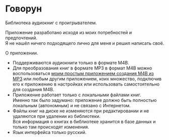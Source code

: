 # Говорун
Библиотека аудиокниг с проигрывателем.

Приложение разработано исходя из моих потребностей и предпочтений.  
Я не нашёл ничего подходящего лично для меня и решил написать своё.

О приложении.
- Поддерживаются аудиокниги только в формате M4B.  
- Для преобразования книг в формате MP3 в формат M4B можно воспользоваться [моим простым приложением создания M4B из MP3](https://github.com/Gemiyur/CreatorM4B) или любым другим приложением, коих множество, подключив его к приложению в настройках или использовать самостоятельно для создания M4B.
- Приложение работает только с локальными файлами книг.  
Именно так было задумано: приложение должно быть полностью локальным (автономным) и не связано с Интернетом.
- Файлы книг на диске не изменяются при редактировании и не удаляются при удалении из библиотеки.  
Вся информация о книгах в библиотеке хранится в базе данных и только там происходят изменения.
- Язык интерфейса только русский.
